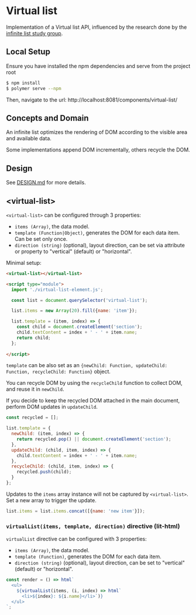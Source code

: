 # Virtual list

Implementation of a Virtual list API, influenced by the research done by the [infinite list study group](https://github.com/domenic/infinite-list-study-group).

## Local Setup

Ensure you have installed the npm dependencies and serve from the project root
```sh
$ npm install
$ polymer serve --npm
```
Then, navigate to the url: http://localhost:8081/components/virtual-list/

## Concepts and Domain

An infinite list optimizes the rendering of DOM according to the visible area and available data.

Some implementations append DOM incrementally, others recycle the DOM.

## Design

See [DESIGN.md](./DESIGN.md) for more details.

## &lt;virtual-list&gt;

`<virtual-list>` can be configured through 3 properties:
- `items (Array)`, the data model.
- `template (Function|Object)`, generates the DOM for each data item. Can be set only once.
- `direction (string)` (optional), layout direction, can be set via attribute or property to "vertical" (default) or "horizontal".

Minimal setup:
```html
<virtual-list></virtual-list>

<script type="module">
  import './virtual-list-element.js';

  const list = document.querySelector('virtual-list');

  list.items = new Array(20).fill({name: 'item'});

  list.template = (item, index) => {
    const child = document.createElement('section');
    child.textContent = index + ' - ' + item.name;
    return child;
  };
  
</script>
```

`template` can be also set as an `{newChild: Function, updateChild: Function, recycleChild: Function}` object.

You can recycle DOM by using the `recycleChild` function to collect DOM, and reuse it in `newChild`.

If you decide to keep the recycled DOM attached in the main document, perform DOM updates in `updateChild`.

```js
const recycled = [];

list.template = {
  newChild: (item, index) => {
    return recycled.pop() || document.createElement('section');
  },
  updateChild: (child, item, index) => {
    child.textContent = index + ' - ' + item.name;
  },
  recycleChild: (child, item, index) => {
    recycled.push(child);
  }
};
```

Updates to the `items` array instance will not be captured by `<virtual-list>`. Set a new array to trigger the update.
```js
list.items = list.items.concat([{name: 'new item'}]);
```

### `virtualList(items, template, direction)` directive (lit-html)

`virtualList` directive can be configured with 3 properties:
- `items (Array)`, the data model.
- `template (Function)`, generates the DOM for each data item.
- `direction (string)` (optional), layout direction, can be set to "vertical" (default) or "horizontal".

```js
const render = () => html`
  <ul>
    ${virtualList(items, (i, index) => html`
      <li>${index}: ${i.name}</li>`)}
  </ul>
`;
```
